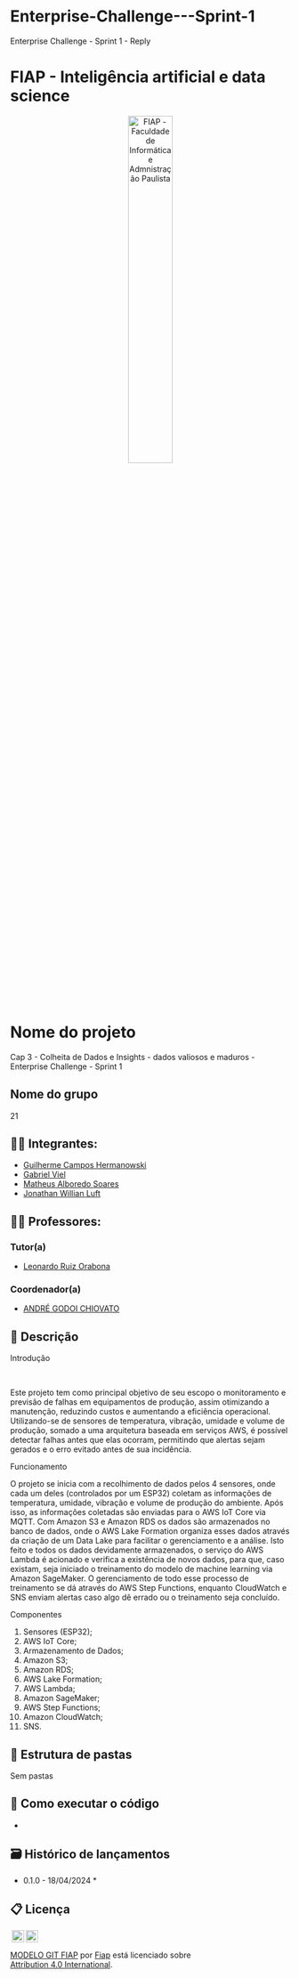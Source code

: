# Enterprise-Challenge---Sprint-1
Enterprise Challenge - Sprint 1 - Reply
# FIAP - Inteligência artificial e data science

<p align="center">
<a href= "https://www.fiap.com.br/"><img src="assets/logo-fiap.png" alt="FIAP - Faculdade de Informática e Admnistração Paulista" border="0" width=40% height=40%></a>
</p>

<br>

# Nome do projeto
Cap 3 - Colheita de Dados e Insights - dados valiosos e maduros - Enterprise Challenge - Sprint 1

## Nome do grupo
21

## 👨‍🎓 Integrantes: 
- <a href="https://www.linkedin.com/company/inova-fusca">Guilherme Campos Hermanowski </a>
- <a href="https://www.linkedin.com/company/inova-fusca">Gabriel Viel </a>
- <a href="https://www.linkedin.com/company/inova-fusca"> Matheus Alboredo Soares</a> 
- <a href="https://www.linkedin.com/company/inova-fusca">Jonathan Willian Luft </a>

## 👩‍🏫 Professores:
### Tutor(a) 
- <a href="https://www.linkedin.com/company/inova-fusca">Leonardo Ruiz Orabona</a>
### Coordenador(a)
- <a href="https://www.linkedin.com/company/inova-fusca">ANDRÉ GODOI CHIOVATO</a>


## 📜 Descrição

Introdução

<br>

Este projeto tem como principal objetivo de seu escopo o monitoramento e previsão de falhas em equipamentos de produção, assim otimizando a manutenção, reduzindo custos e aumentando a eficiência operacional. 
Utilizando-se de sensores de temperatura, vibração, umidade e volume de produção, somado a uma arquitetura baseada em serviços AWS, é possível detectar falhas antes que elas ocorram, permitindo que alertas sejam gerados e o erro evitado antes de sua incidência. 

Funcionamento

O projeto se inicia com a recolhimento de dados pelos 4 sensores, onde cada um deles (controlados por um ESP32) coletam as informações de temperatura, umidade, vibração e volume de produção do ambiente. Após isso, as informações coletadas são enviadas para o AWS IoT Core via MQTT.
Com Amazon S3 e Amazon RDS os dados são armazenados no banco de dados, onde o AWS Lake Formation organiza esses dados através da criação de um Data Lake para facilitar o gerenciamento e a análise. 
Isto feito e todos os dados devidamente armazenados, o serviço do AWS Lambda é acionado e verifica a existência de novos dados, para que, caso existam, seja iniciado o treinamento do modelo de machine learning via Amazon SageMaker.
O gerenciamento de todo esse processo de treinamento se dá através do AWS Step Functions, enquanto CloudWatch e SNS enviam alertas caso algo dê errado ou o treinamento seja concluído.

Componentes

1.	Sensores (ESP32);
2.	AWS IoT Core;
3.	Armazenamento de Dados;
4.	Amazon S3;
5.	Amazon RDS;
6.	AWS Lake Formation;
7.	AWS Lambda;
8.	Amazon SageMaker;
9.	AWS Step Functions;
10.	Amazon CloudWatch;
11.	SNS.



## 📁 Estrutura de pastas

Sem pastas


## 🔧 Como executar o código
-

## 🗃 Histórico de lançamentos

* 0.1.0 - 18/04/2024
    *

## 📋 Licença

<img style="height:22px!important;margin-left:3px;vertical-align:text-bottom;" src="https://mirrors.creativecommons.org/presskit/icons/cc.svg?ref=chooser-v1"><img style="height:22px!important;margin-left:3px;vertical-align:text-bottom;" src="https://mirrors.creativecommons.org/presskit/icons/by.svg?ref=chooser-v1"><p xmlns:cc="http://creativecommons.org/ns#" xmlns:dct="http://purl.org/dc/terms/"><a property="dct:title" rel="cc:attributionURL" href="https://github.com/agodoi/template">MODELO GIT FIAP</a> por <a rel="cc:attributionURL dct:creator" property="cc:attributionName" href="https://fiap.com.br">Fiap</a> está licenciado sobre <a href="http://creativecommons.org/licenses/by/4.0/?ref=chooser-v1" target="_blank" rel="license noopener noreferrer" style="display:inline-block;">Attribution 4.0 International</a>.</p>
